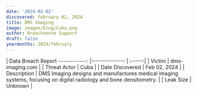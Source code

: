 ```yaml
---
date: '2024-02-02'
discovered: February 02, 2024
title: DMS Imaging
image: images/blog/Cuba.png
author: Breachsense Support
draft: false
yearmonths: 2024/february
---
```



| Data Breach Report
------------:     |:-------------:    | :-----:|
| Victim      | dms-imaging.com      | 
| Threat Actor      | Cuba      | 
| Date Discovered      | Feb 02, 2024      | 
| Description      | DMS Imaging designs and manufactures medical imaging systems, focusing on digital radiology and bone densitometry.      | 
| Leak Size      | Unknown      | 


